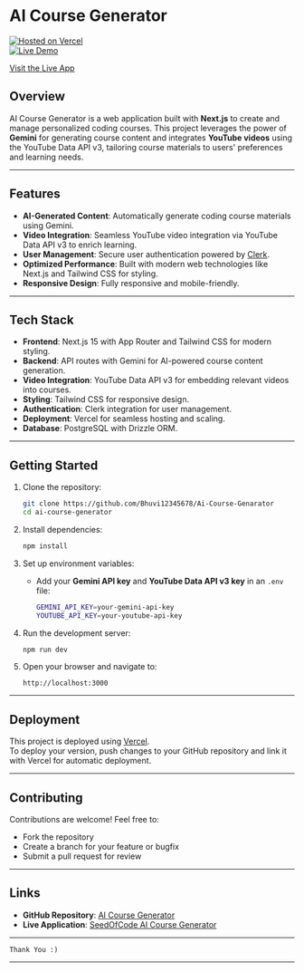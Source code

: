 # AI Course Generator

[![Hosted on Vercel](https://vercel.com/button)](https://ai-course-genarator.vercel.app/)  
[![Live Demo](https://img.shields.io/badge/Live%20Demo-Visit%20Now-4CAF50?style=for-the-badge&logo=vercel&logoColor=white)](https://ai-course-genarator.vercel.app/)

[Visit the Live App](https://ai-course-genarator.vercel.app/)


## Overview

AI Course Generator is a web application built with **Next.js** to create and manage personalized coding courses. This project leverages the power of **Gemini** for generating course content and integrates **YouTube videos** using the YouTube Data API v3, tailoring course materials to users' preferences and learning needs.

---

## Features

- **AI-Generated Content**: Automatically generate coding course materials using Gemini.
- **Video Integration**: Seamless YouTube video integration via YouTube Data API v3 to enrich learning.
- **User Management**: Secure user authentication powered by [Clerk](https://clerk.dev).
- **Optimized Performance**: Built with modern web technologies like Next.js and Tailwind CSS for styling.
- **Responsive Design**: Fully responsive and mobile-friendly.

---

## Tech Stack

- **Frontend**: Next.js 15 with App Router and Tailwind CSS for modern styling.
- **Backend**: API routes with Gemini for AI-powered course content generation.
- **Video Integration**: YouTube Data API v3 for embedding relevant videos into courses.
- **Styling**: Tailwind CSS for responsive design.
- **Authentication**: Clerk integration for user management.
- **Deployment**: Vercel for seamless hosting and scaling.
- **Database**: PostgreSQL with Drizzle ORM.

---

## Getting Started

1. Clone the repository:

   ```bash
   git clone https://github.com/Bhuvi12345678/Ai-Course-Genarator
   cd ai-course-generator
   ```

2. Install dependencies:

   ```bash
   npm install
   ```

3. Set up environment variables:
   - Add your **Gemini API key** and **YouTube Data API v3 key** in an `.env` file:

     ```bash
     GEMINI_API_KEY=your-gemini-api-key
     YOUTUBE_API_KEY=your-youtube-api-key
     ```

4. Run the development server:

   ```bash
   npm run dev
   ```

5. Open your browser and navigate to:

   ```
   http://localhost:3000
   ```

---

## Deployment

This project is deployed using [Vercel](https://vercel.com).  
To deploy your version, push changes to your GitHub repository and link it with Vercel for automatic deployment.

---

## Contributing

Contributions are welcome! Feel free to:

- Fork the repository
- Create a branch for your feature or bugfix
- Submit a pull request for review

---

## Links

- **GitHub Repository**: [AI Course Generator](https://github.com/Bhuvi12345678/Ai-Course-Genarator)  
- **Live Application**: [SeedOfCode AI Course Generator](https://ai-course-genarator.vercel.app/)  

---

`Thank You :)`

---

